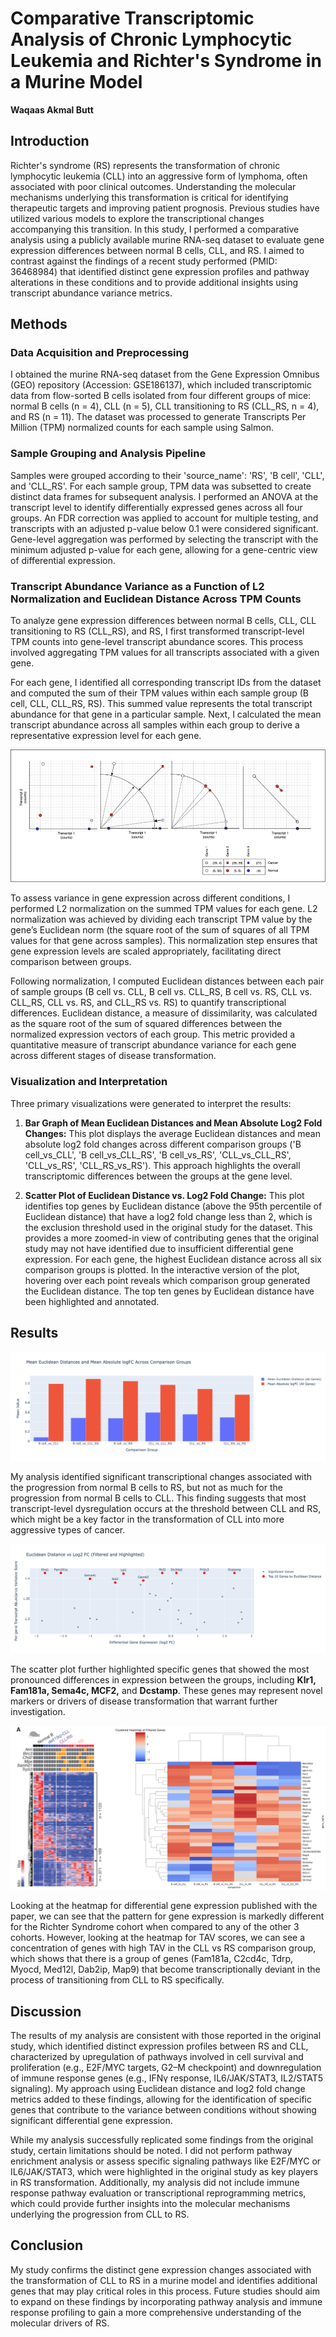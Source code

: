 # Comparative Transcriptomic Analysis of Chronic Lymphocytic Leukemia and Richter's Syndrome in a Murine Model

**Waqaas Akmal Butt**

## Introduction

Richter's syndrome (RS) represents the transformation of chronic lymphocytic leukemia (CLL) into an aggressive form of lymphoma, often associated with poor clinical outcomes. Understanding the molecular mechanisms underlying this transformation is critical for identifying therapeutic targets and improving patient prognosis. Previous studies have utilized various models to explore the transcriptional changes accompanying this transition. In this study, I performed a comparative analysis using a publicly available murine RNA-seq dataset to evaluate gene expression differences between normal B cells, CLL, and RS. I aimed to contrast against the findings of a recent study performed (PMID: 36468984) that identified distinct gene expression profiles and pathway alterations in these conditions and to provide additional insights using transcript abundance variance metrics.

## Methods

### Data Acquisition and Preprocessing

I obtained the murine RNA-seq dataset from the Gene Expression Omnibus (GEO) repository (Accession: GSE186137), which included transcriptomic data from flow-sorted B cells isolated from four different groups of mice: normal B cells (n = 4), CLL (n = 5), CLL transitioning to RS (CLL_RS, n = 4), and RS (n = 11). The dataset was processed to generate Transcripts Per Million (TPM) normalized counts for each sample using Salmon.

### Sample Grouping and Analysis Pipeline

Samples were grouped according to their 'source_name': 'RS', 'B cell', 'CLL', and 'CLL_RS'. For each sample group, TPM data was subsetted to create distinct data frames for subsequent analysis. I performed an ANOVA at the transcript level to identify differentially expressed genes across all four groups. An FDR correction was applied to account for multiple testing, and transcripts with an adjusted p-value below 0.1 were considered significant. Gene-level aggregation was performed by selecting the transcript with the minimum adjusted p-value for each gene, allowing for a gene-centric view of differential expression.

### Transcript Abundance Variance as a Function of L2 Normalization and Euclidean Distance Across TPM Counts

To analyze gene expression differences between normal B cells, CLL, CLL transitioning to RS (CLL_RS), and RS, I first transformed transcript-level TPM counts into gene-level transcript abundance scores. This process involved aggregating TPM values for all transcripts associated with a given gene.

For each gene, I identified all corresponding transcript IDs from the dataset and computed the sum of their TPM values within each sample group (B cell, CLL, CLL_RS, RS). This summed value represents the total transcript abundance for that gene in a particular sample. Next, I calculated the mean transcript abundance across all samples within each group to derive a representative expression level for each gene.

![Figure 1: Depiction of how L2 Normalization removes the TPM quantity of individual transcripts in a gene as a factor and allows for direct comparison of the variance in individual transcript TPM values. The normalized TPMs for a gene can then be considered as vectors, and the distance between the vectors for each gene is taken as a measure of Transcript Abundance Variance.](./results/image.png)

To assess variance in gene expression across different conditions, I performed L2 normalization on the summed TPM values for each gene. L2 normalization was achieved by dividing each transcript TPM value by the gene’s Euclidean norm (the square root of the sum of squares of all TPM values for that gene across samples). This normalization step ensures that gene expression levels are scaled appropriately, facilitating direct comparison between groups.

Following normalization, I computed Euclidean distances between each pair of sample groups (B cell vs. CLL, B cell vs. CLL_RS, B cell vs. RS, CLL vs. CLL_RS, CLL vs. RS, and CLL_RS vs. RS) to quantify transcriptional differences. Euclidean distance, a measure of dissimilarity, was calculated as the square root of the sum of squared differences between the normalized expression vectors of each group. This metric provided a quantitative measure of transcript abundance variance for each gene across different stages of disease transformation.

### Visualization and Interpretation

Three primary visualizations were generated to interpret the results:

1. **Bar Graph of Mean Euclidean Distances and Mean Absolute Log2 Fold Changes:** This plot displays the average Euclidean distances and mean absolute log2 fold changes across different comparison groups ('B cell_vs_CLL', 'B cell_vs_CLL_RS', 'B cell_vs_RS', 'CLL_vs_CLL_RS', 'CLL_vs_RS', 'CLL_RS_vs_RS'). This approach highlights the overall transcriptomic differences between the groups at the gene level.

2. **Scatter Plot of Euclidean Distance vs. Log2 Fold Change:** This plot identifies top genes by Euclidean distance (above the 95th percentile of Euclidean distance) that have a log2 fold change less than 2, which is the exclusion threshold used in the original study for the dataset. This provides a more zoomed-in view of contributing genes that the original study may not have identified due to insufficient differential gene expression. For each gene, the highest Euclidean distance across all six comparison groups is plotted. In the interactive version of the plot, hovering over each point reveals which comparison group generated the Euclidean distance. The top ten genes by Euclidean distance have been highlighted and annotated.

## Results

![Figure 2: Bar graph showing the mean transcript abundance variance and differential gene expression metrics side by side for comparisons made between all combinations of the disease states.](./results/bars_all_comparisons.png)

My analysis identified significant transcriptional changes associated with the progression from normal B cells to RS, but not as much for the progression from normal B cells to CLL. This finding suggests that most transcript-level dysregulation occurs at the threshold between CLL and RS, which might be a key factor in the transformation of CLL into more aggressive types of cancer.

![Figure 3: Scatterplot showing the top ten genes by Transcript Abundance Variance within the Log Fold Change thresholds of -2 and 2.](./results/scatterplot_all_comparisons.png)

The scatter plot further highlighted specific genes that showed the most pronounced differences in expression between the groups, including **Klr1, Fam181a, Sema4c, MCF2,** and **Dcstamp**. These genes may represent novel markers or drivers of disease transformation that warrant further investigation.

![Figure 4: Heatmap for Differential Gene Expression as published in the original paper (left), and heatmap for Transcript Abundance Variance z-scores for the 34 most significant genes in the analysis (right).](./results/heatmap.png)

Looking at the heatmap for differential gene expression published with the paper, we can see that the pattern for gene expression is markedly different for the Richter Syndrome cohort when compared to any of the other 3 cohorts. However, looking at the heatmap for TAV scores, we can see a concentration of genes with high TAV in the CLL vs RS comparison group, which shows that there is a group of genes (Fam181a, C2cd4c, Tdrp, Myocd, Med12l, Dab2ip, Map9) that become transcriptionally deviant in the process of transitioning from CLL to RS specifically.

## Discussion

The results of my analysis are consistent with those reported in the original study, which identified distinct expression profiles between RS and CLL, characterized by upregulation of pathways involved in cell survival and proliferation (e.g., E2F/MYC targets, G2–M checkpoint) and downregulation of immune response genes (e.g., IFNγ response, IL6/JAK/STAT3, IL2/STAT5 signaling). My approach using Euclidean distance and log2 fold change metrics added to these findings, allowing for the identification of specific genes that contribute to the variance between conditions without showing significant differential gene expression.

While my analysis successfully replicated some findings from the original study, certain limitations should be noted. I did not perform pathway enrichment analysis or assess specific signaling pathways like E2F/MYC or IL6/JAK/STAT3, which were highlighted in the original study as key players in RS transformation. Additionally, my analysis did not include immune response pathway evaluation or transcriptional reprogramming metrics, which could provide further insights into the molecular mechanisms underlying the progression from CLL to RS.

## Conclusion

My study confirms the distinct gene expression changes associated with the transformation of CLL to RS in a murine model and identifies additional genes that may play critical roles in this process. Future studies should aim to expand on these findings by incorporating pathway analysis and immune response profiling to gain a more comprehensive understanding of the molecular drivers of RS.
